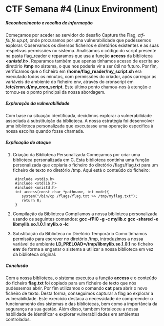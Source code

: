 
# CTF Semana #4 (Linux Environment)

##### Reconhecimento e recolha de informação

Começamos por aceder ao servidor do desafio Capture the Flag, *ctf-fsi.fe.up.pt*, onde procuramos por uma vulnerabilidade que pudéssemos explorar. Observamos os diversos ficheiros e diretórios existentes e as suas respetivas permissões no sistema. Analisámos o código do script presente na pasta flag_reader e reparamos que usa a função **access** da biblioteca ***<unistd.h>***. Reparamos também que apenas tínhamos acesso de escrita ao diretório **/tmp** no sistema, o que nos poderia vir a ser útil no futuro. Por fim, verificamos que o ficheiro em **/home/flag_reader/my_script.sh** era executado todos os minutos, com permissões do criador, após carregar as variáveis de ambiente do ficheiro env, através do cronscript em **/etc/cron.d/my_cron_script**. Este último ponto chamou-nos à atenção e tornou-se o ponto principal da nossa abordagem.

##### Exploração da vulnerabilidade
Com base na situação identificada, decidimos explorar a vulnerabilidade associada à substituição da biblioteca. A nossa estratégia foi desenvolver uma biblioteca personalizada que executasse uma operação específica à nossa escolha quando fosse chamada.

##### Explicação do ataque

1. Criação da Biblioteca Personalizada
Começamos por criar uma biblioteca personalizada em C. Esta biblioteca continha uma função personalizada que copiaria o ficheiro do diretório /flags/flag.txt para um ficheiro de texto no diretório /tmp. Aqui está o conteúdo do ficheiro:

        #include <stdio.h> 
        #include <stdlib.h>
        #include <unistd.h>
        int access(const char *pathname, int mode){
           system("/bin/cp /flags/flag.txt >> /tmp/myflag.txt");
           return 0;
        } 

2. Compilação da Biblioteca
Compilamos a nossa biblioteca personalizada usando os seguintes comandos:
 **gcc -fPIC -g -c mylib.c**
 **gcc -shared -o libmylib.so.1.0.1 mylib.o -lc**

3. Substituição da Biblioteca no Diretório Temporário
Como tínhamos permissão para escrever no diretório /tmp, introduzimos a nossa variável de ambiente **LD_PRELOAD=/tmp/libmylib.so.1.0.1** no ficheiro **env** de forma a enganar o sistema a utilizar a nossa biblioteca em vez da biblioteca original.

##### Conclusão
Com a nossa biblioteca, o sistema executou a função **access** e o conteúdo do ficheiro **flag.txt** foi copiado para um ficheiro de texto que nós pudéssemos abrir. Por fim utilizamos o comando **cat** para abrir o novo ficheiro de texto. Desta forma, conseguimos capturar a flag ao explorar a vulnerabilidade.
Este exercício destaca a necessidade de compreender o funcionamento dos sistemas e das bibliotecas, bem como a importância da segurança na sua gestão. Além disso, também fortaleceu a nossa habilidade de identificar e explorar vulnerabilidades em ambientes controlados.

